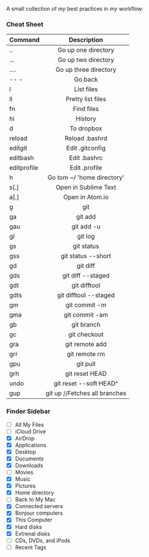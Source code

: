 A small collection of *my* best practices in *my* workflow:

### Cheat Sheet

| Command       | Description   |
| ------------- |:-------------:|
| ..            | Go up one directory |
| ...           | Go up two directory |
| ....          | Go up three directory |
| -- -          | Go back |
| l             | List files |
| ll            | Pretty list files |
| fn            | Find files |
| hi            | History |
| d             | To dropbox |
| reload        | Reload .bashrd |
| editgit       | Edit .gitconfig |
| editbash      | Edit .bashrc |
| editprofile   | Edit .profile |
| h             | Go tom ~/ 'home directory' |
| s[.]          | Open in Sublime Text |
| a[.]          | Open in Atom.io |
| g             | git |
| ga            | git add |
| gau           | git add -u |
| gl            | git log |
| gs            | git status |
| gss           | git status --short |
| gd            | git diff |
| gds           | git diff --staged |
| gdt           | git difftool |
| gdts          | git difftool --staged |
| gm            | git commit -m |
| gma           | git commit -am |
| gb            | git branch |
| gc            | git checkout |
| gra           | git remote add |
| grr           | git remote rm |
| gpu           | git pull |
| grh           | git reset HEAD |
| undo          | git reset --soft HEAD^ |
| gup           | git up //Fetches all branches |

### Finder Sidebar
- [ ] All My Files
- [ ] iCloud Drive
- [X] AirDrop
- [x] Applications
- [x] Desktop
- [x] Documents
- [x] Downloads
- [ ] Movies
- [x] Music
- [x] Pictures
- [x] Home directory
- [ ] Back to My Mac
- [x] Connected servers
- [x] Bonjour computers
- [x] This Computer
- [x] Hard disks
- [x] Extrenal disks
- [ ] CDs, DVDs, and iPods
- [ ] Recent Tags